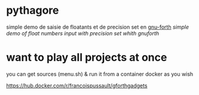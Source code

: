# pythagore 

simple demo de saisie de floatants et de precision set en [gnu-forth](https://www.gnu.org/software/gforth/)
_simple demo of float numbers input with precision set whith gnuforth_

# want to play all projects at once 

you can get sources (menu.sh) & run it from a container docker as you wish

https://hub.docker.com/r/francoispussault/gforthgadgets
